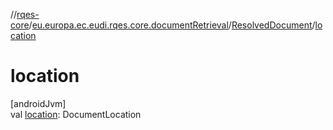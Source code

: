 //[rqes-core](../../../index.md)/[eu.europa.ec.eudi.rqes.core.documentRetrieval](../index.md)/[ResolvedDocument](index.md)/[location](location.md)

# location

[androidJvm]\
val [location](location.md): DocumentLocation
